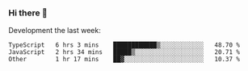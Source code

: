 ### Hi there 👋

Development the last week:
<!--START_SECTION:waka-->

```text
TypeScript   6 hrs 3 mins    ████████████▒░░░░░░░░░░░░   48.70 %
JavaScript   2 hrs 34 mins   █████▒░░░░░░░░░░░░░░░░░░░   20.71 %
Other        1 hr 17 mins    ██▓░░░░░░░░░░░░░░░░░░░░░░   10.37 %
```

<!--END_SECTION:waka-->

<!--
**JASONPANGGO/jasonpanggo** is a ✨ _special_ ✨ repository because its `README.md` (this file) appears on your GitHub profile.

Here are some ideas to get you started:

- 🔭 I’m currently working on ...
- 🌱 I’m currently learning ...
- 👯 I’m looking to collaborate on ...
- 🤔 I’m looking for help with ...
- 💬 Ask me about ...
- 📫 How to reach me: ...
- 😄 Pronouns: ...
- ⚡ Fun fact: ...
-->
